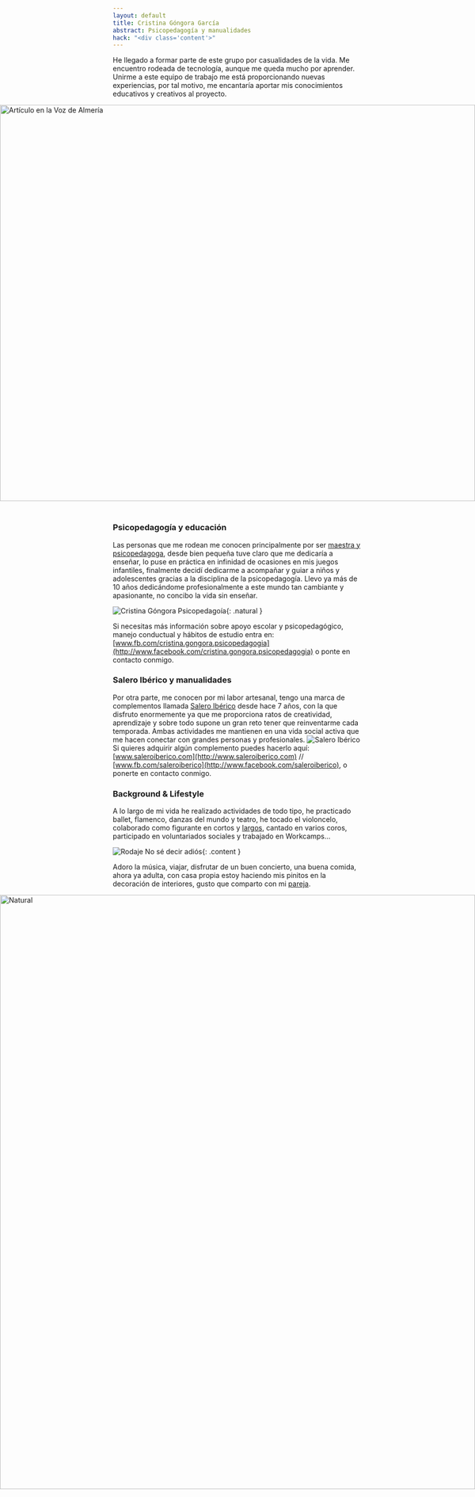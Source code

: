 ```yaml
---
layout: default
title: Cristina Góngora García
abstract: Psicopedagogía y manualidades
hack: "<div class='content'>"
---
```


He llegado a formar parte de este grupo por casualidades de la vida. Me encuentro rodeada de tecnología, aunque me queda mucho por aprender. Unirme a este equipo de trabajo me está proporcionando nuevas experiencias, por tal motivo, me encantaría aportar mis conocimientos educativos y creativos al  proyecto.

<div style="position:absolute;left:0px;width:100%;height:800px;"><img style="width:100%;height:100%;" alt="Artículo en la Voz de Almería" src="cris-coverpage.jpg"></div>
<div style="position:relative;height:820px"></div>


### Psicopedagogía y educación

Las personas que me rodean me conocen principalmente por ser [maestra y psicopedagoga](http://www.facebook.com/cristina.gongora.psicopedagogia), desde bien pequeña tuve claro que me dedicaría a enseñar, lo puse en práctica en infinidad de ocasiones en mis juegos infantiles, finalmente decidí dedicarme a acompañar y guiar a niños y adolescentes gracias a la disciplina de la psicopedagogía. Llevo ya más de 10 años dedicándome profesionalmente a este mundo tan cambiante y apasionante, no concibo la vida sin enseñar.

![Cristina Góngora Psicopedagoía](psicopedagogia.png){: .natural }

Si necesitas más información sobre apoyo escolar y psicopedagógico, manejo conductual y hábitos de estudio entra en: [www.fb.com/cristina.gongora.psicopedagogia](http://www.facebook.com/cristina.gongora.psicopedagogia) o ponte en contacto conmigo.

### Salero Ibérico y manualidades

Por otra parte, me conocen por mi labor artesanal, tengo una marca de complementos llamada [Salero Ibérico](http://www.facebook.com/saleroiberico) desde hace 7 años, con la que disfruto enormemente ya que me proporciona ratos de creatividad, aprendizaje y sobre todo supone un gran reto tener que reinventarme cada temporada. Ambas actividades me mantienen en una vida social activa que me hacen conectar con grandes personas y profesionales.
![Salero Ibérico](salero-iberico.png)
Si quieres adquirir algún complemento puedes hacerlo aquí: [www.saleroiberico.com](http://www.saleroiberico.com) // [www.fb.com/saleroiberico](http://www.facebook.com/saleroiberico), o ponerte en contacto conmigo.



### Background & Lifestyle

A lo largo de mi vida he realizado actividades de todo tipo, he practicado ballet, flamenco, danzas del mundo y  teatro, he tocado el violoncelo, colaborado como figurante en cortos y [largos](http://www.nubak.com/blog/no-se-decir-adios-la-pelicula-figuracion), cantado en varios coros, participado en voluntariados sociales y trabajado en Workcamps...

![Rodaje No sé decir adiós](cris-peli.jpg){: .content }

Adoro la música, viajar, disfrutar de un buen concierto, una buena comida,  ahora ya adulta, con casa propia estoy haciendo mis pinitos en la decoración de interiores, gusto que comparto con mi [pareja](../gonzalo-moyano).

<div style="position:absolute;left:0px;width:100%;height:1200px;"><img style="width:100%;height:100%;" alt="Natural" src="natural.jpg"></div>
<div style="position:relative;height:1200px"></div>

